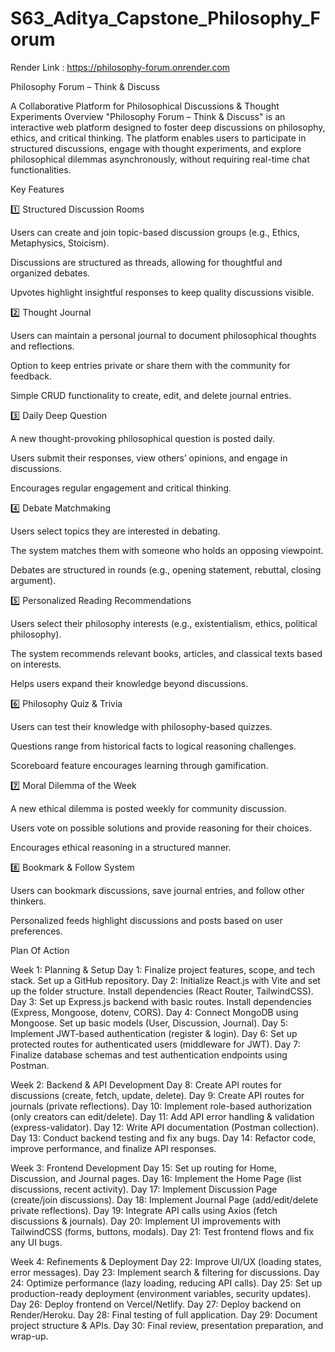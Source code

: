 # S63_Aditya_Capstone_Philosophy_Forum

Render Link : https://philosophy-forum.onrender.com

Philosophy Forum – Think & Discuss

A Collaborative Platform for Philosophical Discussions & Thought Experiments
Overview
"Philosophy Forum – Think & Discuss" is an interactive web platform designed to foster deep discussions on philosophy, ethics, and critical thinking. The platform enables users to participate in structured discussions, engage with thought experiments, and explore philosophical dilemmas asynchronously, without requiring real-time chat functionalities.

Key Features

1️⃣ Structured Discussion Rooms

Users can create and join topic-based discussion groups (e.g., Ethics, Metaphysics, Stoicism).

Discussions are structured as threads, allowing for thoughtful and organized debates.

Upvotes highlight insightful responses to keep quality discussions visible.

2️⃣ Thought Journal 

Users can maintain a personal journal to document philosophical thoughts and reflections.

Option to keep entries private or share them with the community for feedback.

Simple CRUD functionality to create, edit, and delete journal entries.

3️⃣ Daily Deep Question

A new thought-provoking philosophical question is posted daily.

Users submit their responses, view others’ opinions, and engage in discussions.

Encourages regular engagement and critical thinking.

4️⃣ Debate Matchmaking 

Users select topics they are interested in debating.

The system matches them with someone who holds an opposing viewpoint.

Debates are structured in rounds (e.g., opening statement, rebuttal, closing argument).

5️⃣ Personalized Reading Recommendations

Users select their philosophy interests (e.g., existentialism, ethics, political philosophy).

The system recommends relevant books, articles, and classical texts based on interests.

Helps users expand their knowledge beyond discussions.

6️⃣ Philosophy Quiz & Trivia

Users can test their knowledge with philosophy-based quizzes.

Questions range from historical facts to logical reasoning challenges.

Scoreboard feature encourages learning through gamification.

7️⃣ Moral Dilemma of the Week

A new ethical dilemma is posted weekly for community discussion.

Users vote on possible solutions and provide reasoning for their choices.

Encourages ethical reasoning in a structured manner.

8️⃣ Bookmark & Follow System

Users can bookmark discussions, save journal entries, and follow other thinkers.

Personalized feeds highlight discussions and posts based on user preferences.


Plan Of Action

Week 1: Planning & Setup
Day 1: Finalize project features, scope, and tech stack. Set up a GitHub repository.
Day 2: Initialize React.js with Vite and set up the folder structure. Install dependencies (React Router, TailwindCSS).
Day 3: Set up Express.js backend with basic routes. Install dependencies (Express, Mongoose, dotenv, CORS).
Day 4: Connect MongoDB using Mongoose. Set up basic models (User, Discussion, Journal).
Day 5: Implement JWT-based authentication (register & login).
Day 6: Set up protected routes for authenticated users (middleware for JWT).
Day 7: Finalize database schemas and test authentication endpoints using Postman.

Week 2: Backend & API Development
Day 8: Create API routes for discussions (create, fetch, update, delete).
Day 9: Create API routes for journals (private reflections).
Day 10: Implement role-based authorization (only creators can edit/delete).
Day 11: Add API error handling & validation (express-validator).
Day 12: Write API documentation (Postman collection).
Day 13: Conduct backend testing and fix any bugs.
Day 14: Refactor code, improve performance, and finalize API responses.

Week 3: Frontend Development
Day 15: Set up routing for Home, Discussion, and Journal pages.
Day 16: Implement the Home Page (list discussions, recent activity).
Day 17: Implement Discussion Page (create/join discussions).
Day 18: Implement Journal Page (add/edit/delete private reflections).
Day 19: Integrate API calls using Axios (fetch discussions & journals).
Day 20: Implement UI improvements with TailwindCSS (forms, buttons, modals).
Day 21: Test frontend flows and fix any UI bugs.

Week 4: Refinements & Deployment
Day 22: Improve UI/UX (loading states, error messages).
Day 23: Implement search & filtering for discussions.
Day 24: Optimize performance (lazy loading, reducing API calls).
Day 25: Set up production-ready deployment (environment variables, security updates).
Day 26: Deploy frontend on Vercel/Netlify.
Day 27: Deploy backend on Render/Heroku.
Day 28: Final testing of full application.
Day 29: Document project structure & APIs.
Day 30: Final review, presentation preparation, and wrap-up.


